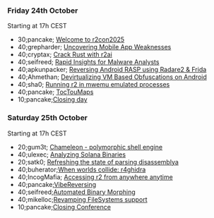 ### Friday 24th October

Starting at 17h CEST

* 30;pancake; <a href="#welcome">Welcome to r2con2025</a>
* 40;grepharder; <a href="#mobile">Uncovering Mobile App Weaknesses</a>
* 40;cryptax; <a href="#rust">Crack Rust with r2ai</a>
* 40;seifreed; <a href="#inspect">Rapid Insights for Malware Analysts</a>
* 40;apkunpacker; <a href="#rasp">Reversing Android RASP using Radare2 & Frida</a>
* 40;Ahmethan; <a href="#devirt">Devirtualizing VM Based Obfuscations on Android</a>
* 40;sha0; <a href="#mwemu">Running r2 in mwemu emulated processes</a>
* 40;pancake; <a href="#toctou">TocTouMaps</a>
* 10;pancake;<a href="#close0">Closing day</a>

### Saturday 25th October

Starting at 17h CEST

* 20;gum3t; <a href="#chameleon">Chameleon - polymorphic shell engine</a>
* 40;ulexec; <a href="#solana">Analyzing Solana Binaries</a>
* 20;satk0; <a href="#parse">Refreshing the state of parsing disassemblya</a>
* 40;buherator;<a href="#r4ghidra">When worlds collide: r4ghidra</a>
* 40;IncogMafia; <a href="#r2web">Accessing r2 from anywhere anytime</a>
* 40;pancake;<a href="#vibe">VibeReversing</a>
* 40;seifreed;<a href="#morph">Automated Binary Morphing</a>
* 40;mikelloc;<a href="#rfs">Revamping FileSystems support</a>
* 10;pancake;<a href="#close2">Closing Conference</a>
```
